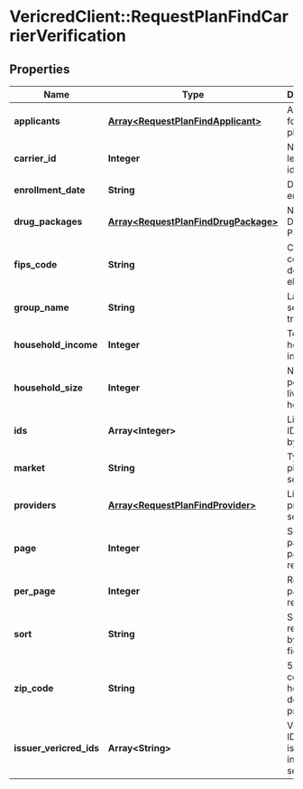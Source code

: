# VericredClient::RequestPlanFindCarrierVerification

## Properties
Name | Type | Description | Notes
------------ | ------------- | ------------- | -------------
**applicants** | [**Array&lt;RequestPlanFindApplicant&gt;**](RequestPlanFindApplicant.md) | Applicants for desired plans. | [optional] 
**carrier_id** | **Integer** | National-level carrier id | [optional] 
**enrollment_date** | **String** | Date of enrollment | [optional] 
**drug_packages** | [**Array&lt;RequestPlanFindDrugPackage&gt;**](RequestPlanFindDrugPackage.md) | National Drug Code Package Id | [optional] 
**fips_code** | **String** | County code to determine eligibility | [optional] 
**group_name** | **String** | Label for search tracking | [optional] 
**household_income** | **Integer** | Total household income. | [optional] 
**household_size** | **Integer** | Number of people living in household. | [optional] 
**ids** | **Array&lt;Integer&gt;** | List of plan IDs to filter by | [optional] 
**market** | **String** | Type of plan to search for. | [optional] 
**providers** | [**Array&lt;RequestPlanFindProvider&gt;**](RequestPlanFindProvider.md) | List of providers to search for. | [optional] 
**page** | **Integer** | Selected page of paginated response. | [optional] 
**per_page** | **Integer** | Results per page of response. | [optional] 
**sort** | **String** | Sort responses by plan field. | [optional] 
**zip_code** | **String** | 5-digit zip code - this helps determine pricing. | [optional] 
**issuer_vericred_ids** | **Array&lt;String&gt;** | Vericred IDs of the issuers to include in search | [optional] 


